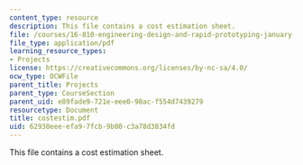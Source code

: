 ```yaml
---
content_type: resource
description: This file contains a cost estimation sheet.
file: /courses/16-810-engineering-design-and-rapid-prototyping-january-iap-2005/62938eeeefa97fcb9b00c3a78d3834fd_costestim.pdf
file_type: application/pdf
learning_resource_types:
- Projects
license: https://creativecommons.org/licenses/by-nc-sa/4.0/
ocw_type: OCWFile
parent_title: Projects
parent_type: CourseSection
parent_uid: e89fade9-721e-eee0-98ac-f554d7439279
resourcetype: Document
title: costestim.pdf
uid: 62938eee-efa9-7fcb-9b00-c3a78d3834fd
---
```

This file contains a cost estimation sheet.
